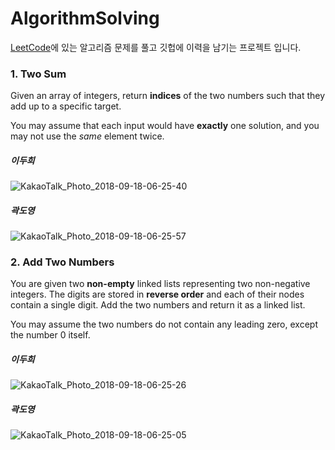 # AlgorithmSolving

[LeetCode](https://leetcode.com/)에 있는 알고리즘 문제를 풀고 깃헙에 이력을 남기는 프로젝트 입니다.

### 1. Two Sum

Given an array of integers, return **indices** of the two numbers such that they add up to a specific target.

You may assume that each input would have **exactly** one solution, and you may not use the *same* element twice.

##### 이두희

![KakaoTalk_Photo_2018-09-18-06-25-40](leetCode1/2.%20Add%20Two%20Numbers/resource/KakaoTalk_Photo_2018-09-18-06-25-40.jpeg)

##### 곽도영

![KakaoTalk_Photo_2018-09-18-06-25-57](leetCode1/2.%20Add%20Two%20Numbers/resource/KakaoTalk_Photo_2018-09-18-06-25-57.jpeg)

### 2. Add Two Numbers

You are given two **non-empty** linked lists representing two non-negative integers. The digits are stored in **reverse order** and each of their nodes contain a single digit. Add the two numbers and return it as a linked list.

You may assume the two numbers do not contain any leading zero, except the number 0 itself.

##### 이두희

![KakaoTalk_Photo_2018-09-18-06-25-26](leetCode1/2.%20Add%20Two%20Numbers/resource/KakaoTalk_Photo_2018-09-18-06-25-26.png)

##### 곽도영

![KakaoTalk_Photo_2018-09-18-06-25-05](leetCode1/2.%20Add%20Two%20Numbers/resource/KakaoTalk_Photo_2018-09-18-06-25-05.png)

